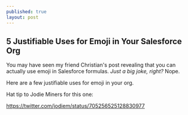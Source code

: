 ```yaml
---
published: true
layout: post
---
```


## 5 Justifiable Uses for Emoji in Your Salesforce Org

You may have seen my friend Christian's post revealing that you can actually use emoji in Salesforce formulas. _Just a big joke, right?_ Nope.

Here are a few justifiable uses for emoji in your org.

Hat tip to Jodie Miners for this one:

https://twitter.com/jodiem/status/705256525128830977
